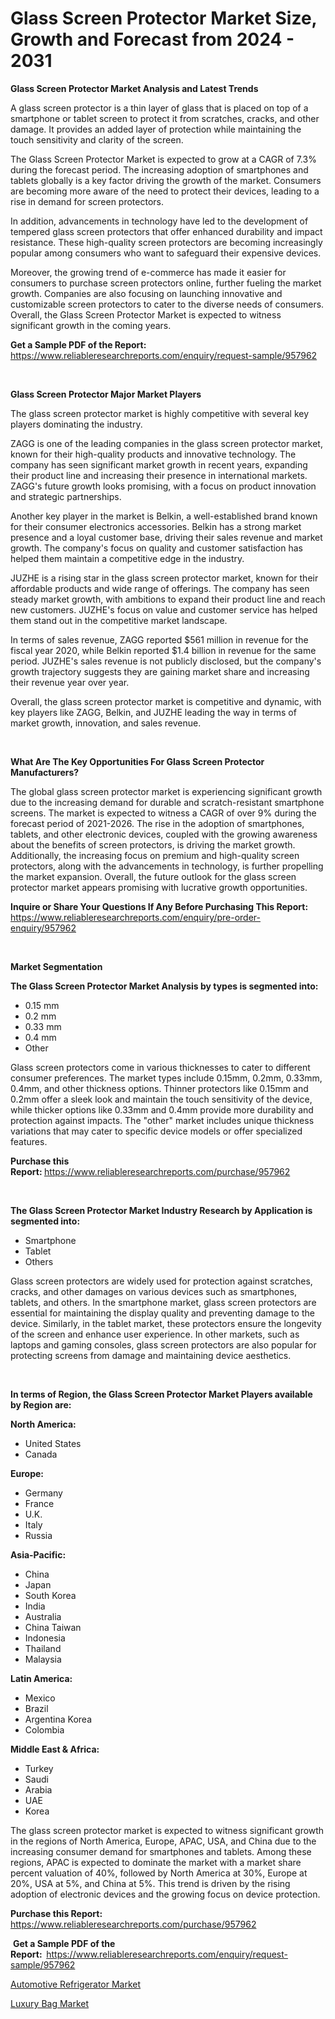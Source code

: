 <p><h1>Glass Screen Protector Market Size, Growth and Forecast from 2024 - 2031</h1></p><p><strong>Glass Screen Protector Market Analysis and Latest Trends</strong></p>
<p><p>A glass screen protector is a thin layer of glass that is placed on top of a smartphone or tablet screen to protect it from scratches, cracks, and other damage. It provides an added layer of protection while maintaining the touch sensitivity and clarity of the screen.</p><p>The Glass Screen Protector Market is expected to grow at a CAGR of 7.3% during the forecast period. The increasing adoption of smartphones and tablets globally is a key factor driving the growth of the market. Consumers are becoming more aware of the need to protect their devices, leading to a rise in demand for screen protectors.</p><p>In addition, advancements in technology have led to the development of tempered glass screen protectors that offer enhanced durability and impact resistance. These high-quality screen protectors are becoming increasingly popular among consumers who want to safeguard their expensive devices.</p><p>Moreover, the growing trend of e-commerce has made it easier for consumers to purchase screen protectors online, further fueling the market growth. Companies are also focusing on launching innovative and customizable screen protectors to cater to the diverse needs of consumers. Overall, the Glass Screen Protector Market is expected to witness significant growth in the coming years.</p></p>
<p><strong>Get a Sample PDF of the Report:&nbsp;</strong> <a href="https://www.reliableresearchreports.com/enquiry/request-sample/957962">https://www.reliableresearchreports.com/enquiry/request-sample/957962</a></p>
<p>&nbsp;</p>
<p><strong>Glass Screen Protector Major Market Players</strong></p>
<p><p>The glass screen protector market is highly competitive with several key players dominating the industry. </p><p>ZAGG is one of the leading companies in the glass screen protector market, known for their high-quality products and innovative technology. The company has seen significant market growth in recent years, expanding their product line and increasing their presence in international markets. ZAGG's future growth looks promising, with a focus on product innovation and strategic partnerships.</p><p>Another key player in the market is Belkin, a well-established brand known for their consumer electronics accessories. Belkin has a strong market presence and a loyal customer base, driving their sales revenue and market growth. The company's focus on quality and customer satisfaction has helped them maintain a competitive edge in the industry.</p><p>JUZHE is a rising star in the glass screen protector market, known for their affordable products and wide range of offerings. The company has seen steady market growth, with ambitions to expand their product line and reach new customers. JUZHE's focus on value and customer service has helped them stand out in the competitive market landscape.</p><p>In terms of sales revenue, ZAGG reported $561 million in revenue for the fiscal year 2020, while Belkin reported $1.4 billion in revenue for the same period. JUZHE's sales revenue is not publicly disclosed, but the company's growth trajectory suggests they are gaining market share and increasing their revenue year over year. </p><p>Overall, the glass screen protector market is competitive and dynamic, with key players like ZAGG, Belkin, and JUZHE leading the way in terms of market growth, innovation, and sales revenue.</p></p>
<p>&nbsp;</p>
<p><strong>What Are The Key Opportunities For Glass Screen Protector Manufacturers?</strong></p>
<p><p>The global glass screen protector market is experiencing significant growth due to the increasing demand for durable and scratch-resistant smartphone screens. The market is expected to witness a CAGR of over 9% during the forecast period of 2021-2026. The rise in the adoption of smartphones, tablets, and other electronic devices, coupled with the growing awareness about the benefits of screen protectors, is driving the market growth. Additionally, the increasing focus on premium and high-quality screen protectors, along with the advancements in technology, is further propelling the market expansion. Overall, the future outlook for the glass screen protector market appears promising with lucrative growth opportunities.</p></p>
<p><strong>Inquire or Share Your Questions If Any Before Purchasing This Report:</strong> <a href="https://www.reliableresearchreports.com/enquiry/pre-order-enquiry/957962">https://www.reliableresearchreports.com/enquiry/pre-order-enquiry/957962</a></p>
<p>&nbsp;</p>
<p><strong>Market Segmentation</strong></p>
<p><strong>The Glass Screen Protector Market Analysis by types is segmented into:</strong></p>
<p><ul><li>0.15 mm</li><li>0.2 mm</li><li>0.33 mm</li><li>0.4 mm</li><li>Other</li></ul></p>
<p><p>Glass screen protectors come in various thicknesses to cater to different consumer preferences. The market types include 0.15mm, 0.2mm, 0.33mm, 0.4mm, and other thickness options. Thinner protectors like 0.15mm and 0.2mm offer a sleek look and maintain the touch sensitivity of the device, while thicker options like 0.33mm and 0.4mm provide more durability and protection against impacts. The "other" market includes unique thickness variations that may cater to specific device models or offer specialized features.</p></p>
<p><strong>Purchase this Report:&nbsp;</strong><a href="https://www.reliableresearchreports.com/purchase/957962">https://www.reliableresearchreports.com/purchase/957962</a></p>
<p>&nbsp;</p>
<p><strong>The Glass Screen Protector Market Industry Research by Application is segmented into:</strong></p>
<p><ul><li>Smartphone</li><li>Tablet</li><li>Others</li></ul></p>
<p><p>Glass screen protectors are widely used for protection against scratches, cracks, and other damages on various devices such as smartphones, tablets, and others. In the smartphone market, glass screen protectors are essential for maintaining the display quality and preventing damage to the device. Similarly, in the tablet market, these protectors ensure the longevity of the screen and enhance user experience. In other markets, such as laptops and gaming consoles, glass screen protectors are also popular for protecting screens from damage and maintaining device aesthetics.</p></p>
<p>&nbsp;</p>
<p><strong>In terms of Region, the Glass Screen Protector Market Players available by Region are:</strong></p>
<p>
    <p> <strong> North America: </strong>
        <ul>
            <li>United States</li>
            <li>Canada</li>
        </ul>
        </p> 
    <p> <strong> Europe: </strong>
        <ul>
            <li>Germany</li>
            <li>France</li>
            <li>U.K.</li>
            <li>Italy</li>
            <li>Russia</li>
        </ul>
        </p> 
    <p> <strong> Asia-Pacific: </strong>
        <ul>
            <li>China</li>
            <li>Japan</li>
            <li>South Korea</li>
            <li>India</li>
            <li>Australia</li>
            <li>China Taiwan</li>
            <li>Indonesia</li>
            <li>Thailand</li>
            <li>Malaysia</li>
        </ul>
        </p> 
    <p> <strong> Latin America: </strong>
        <ul>
            <li>Mexico</li>
            <li>Brazil</li>
            <li>Argentina Korea</li>
            <li>Colombia</li>
        </ul>
        </p> 
    <p> <strong> Middle East & Africa: </strong>
        <ul>
            <li>Turkey</li>
            <li>Saudi</li>
            <li>Arabia</li>
            <li>UAE</li>
            <li>Korea</li>
        </ul>
    </p>
    </p>
<p><p>The glass screen protector market is expected to witness significant growth in the regions of North America, Europe, APAC, USA, and China due to the increasing consumer demand for smartphones and tablets. Among these regions, APAC is expected to dominate the market with a market share percent valuation of 40%, followed by North America at 30%, Europe at 20%, USA at 5%, and China at 5%. This trend is driven by the rising adoption of electronic devices and the growing focus on device protection.</p></p>
<p><strong>Purchase this Report: </strong><a href="https://www.reliableresearchreports.com/purchase/957962">https://www.reliableresearchreports.com/purchase/957962</a></p>
<p>&nbsp;<strong>Get a Sample PDF of the Report:&nbsp;&nbsp;</strong><a href="https://www.reliableresearchreports.com/enquiry/request-sample/957962">https://www.reliableresearchreports.com/enquiry/request-sample/957962</a></p>
<p><strong></strong></p>
<p><p><a href="https://cute-banjo-8ca.notion.site/Automotive-Refrigerator-Market-Research-Report-The-Key-To-Successful-Business-Strategy-Forecasted-f-0c8194e454cc457981ba7ac3ff3eaeb4">Automotive Refrigerator Market</a></p><p><a href="https://github.com/lataunyatinikmelvin59ilbd0dv/Market-Research-Report-List-1/blob/main/luxury-bag-market.md">Luxury Bag Market</a></p></p>